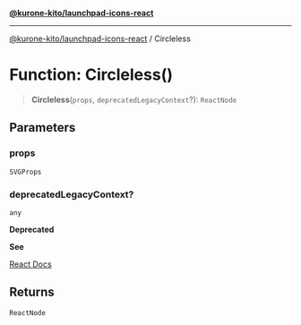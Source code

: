 [**@kurone-kito/launchpad-icons-react**](../README.md)

***

[@kurone-kito/launchpad-icons-react](../globals.md) / Circleless

# Function: Circleless()

> **Circleless**(`props`, `deprecatedLegacyContext`?): `ReactNode`

## Parameters

### props

`SVGProps`

### deprecatedLegacyContext?

`any`

**Deprecated**

**See**

[React Docs](https://legacy.reactjs.org/docs/legacy-context.html#referencing-context-in-lifecycle-methods)

## Returns

`ReactNode`
